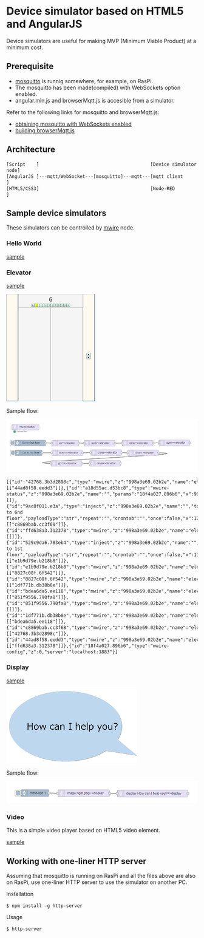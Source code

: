 # Device simulator based on HTML5 and AngularJS

Device simulators are useful for making MVP (Minimum Viable Product) at a minimum cost.

## Prerequisite

- [mosquitto](https://mosquitto.org) is runnig somewhere, for example, on RasPi.
- The mosquitto has been made(compiled) with WebSockets option enabled.
- angular.min.js and browserMqtt.js is accesible from a simulator.

Refer to the following links for mosquitto and browserMqtt.js:
- [obtaining mosquitto with WebSockets enabled](https://xperimentia.com/2015/08/20/installing-mosquitto-mqtt-broker-on-raspberry-pi-with-websockets/)
- [building browserMqtt.js](https://github.com/mqttjs/MQTT.js/)

## Architecture

```
[Script    ]                                         [Device simulator node]  
[AngularJS ]---mqtt/WebSocket---[mosquitto]---mqtt---[mqtt client          ]
[HTML5/CSS3]                                         [Node-RED             ]
```

## Sample device simulators

These simulators can be controlled by [mwire](../mwire) node.

### Hello World

[sample](./index.html)

### Elevator

[sample](./elevator.html)

![elevator](../doc/elevator.png)

Sample flow:

![elevator_control](../doc/elevator_control.png)

```
[{"id":"42768.3b3d2898c","type":"mwire","z":"998a3e69.02b2e","name":"elevator","device":"elevator","command":"go","args":"6","noack":false,"x":481.84722900390625,"y":141.1944580078125,"wires":[["44ad8f58.eedd3"]]},{"id":"a18d55ac.d53bc8","type":"mwire-status","z":"998a3e69.02b2e","name":"","params":"18f4a027.896b6","x":99.83677673339844,"y":58,"wires":[]},{"id":"9ac8f011.e3a","type":"inject","z":"998a3e69.02b2e","name":"","topic":"","payload":"Go to 6nd floor","payloadType":"str","repeat":"","crontab":"","once":false,"x":123.83329772949219,"y":140.1840362548828,"wires":[["c8869bab.cc3f68"]]},{"id":"ffd638a3.312378","type":"mwire","z":"998a3e69.02b2e","name":"elevator","device":"elevator","command":"open","noack":false,"x":867.7916259765625,"y":139.11111450195312,"wires":[[]]},{"id":"529c9da6.783eb4","type":"inject","z":"998a3e69.02b2e","name":"","topic":"","payload":"Go to 1st floor","payloadType":"str","repeat":"","crontab":"","once":false,"x":115.79158020019531,"y":191.11111450195312,"wires":[["e1b9d79e.b218b8"]]},{"id":"e1b9d79e.b218b8","type":"mwire","z":"998a3e69.02b2e","name":"elevator","device":"elevator","command":"down","noack":false,"x":314.79156494140625,"y":191.11111450195312,"wires":[["8827c08f.6f542"]]},{"id":"8827c08f.6f542","type":"mwire","z":"998a3e69.02b2e","name":"elevator","device":"elevator","command":"close","noack":false,"x":515.7915649414062,"y":190.11111450195312,"wires":[["1df771b.db38b8e"]]},{"id":"bdea6da5.ee118","type":"mwire","z":"998a3e69.02b2e","name":"elevator","device":"elevator","command":"go","args":"1","noack":false,"x":310.79156494140625,"y":246.11111450195312,"wires":[["851f9556.790fa8"]]},{"id":"851f9556.790fa8","type":"mwire","z":"998a3e69.02b2e","name":"elevator","device":"elevator","command":"clear","noack":false,"x":509.7916259765625,"y":246.11111450195312,"wires":[[]]},{"id":"1df771b.db38b8e","type":"mwire","z":"998a3e69.02b2e","name":"elevator","device":"elevator","command":"clear","noack":false,"x":706.7916259765625,"y":191.11111450195312,"wires":[["bdea6da5.ee118"]]},{"id":"c8869bab.cc3f68","type":"mwire","z":"998a3e69.02b2e","name":"elevator","device":"elevator","command":"up","args":"","noack":false,"x":305,"y":141,"wires":[["42768.3b3d2898c"]]},{"id":"44ad8f58.eedd3","type":"mwire","z":"998a3e69.02b2e","name":"elevator","device":"elevator","command":"clear","args":"","noack":false,"x":678,"y":141,"wires":[["ffd638a3.312378"]]},{"id":"18f4a027.896b6","type":"mwire-config","z":0,"server":"localhost:1883"}]
```

### Display

[sample](./display.html)

![elevator](../doc/display.png)

Sample flow:

![display_control](../doc/display_control.png)

### Video

This is a simple video player based on HTML5 video element.

[sample](./video.html)

## Working with one-liner HTTP server

Assuming that mosquitto is running on RasPi and all the files above are also on RasPi, use one-liner HTTP server to use the simulator on another PC.

Installation
```
$ npm install -g http-server
```

Usage
```
$ http-server
```
